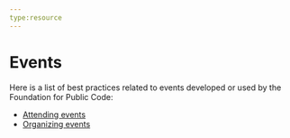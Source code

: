 ```yaml
---
type:resource
---
```


# Events

Here is a list of best practices related to events developed or used by the Foundation for Public Code:

* [Attending events](attending-events.md)
* [Organizing events](organizing-events.md)
